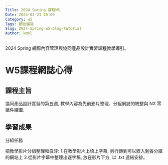 ```yaml
---
Title: 2024 Spring 課程W5
Date: 2024-03-21 15:00
Category: w5
Tags: 網誌編寫
Slug: 2024-Spring-w5-blog-tutorial
Author: kmol
---
```


2024 Spring 網際內容管理與協同產品設計實習課程教學導引。

<!-- PELICAN_END_SUMMARY -->

# W5課程網誌心得

## 課程主旨

協同產品設計實習的第五週, 教學內容為先前影片整理、分組網誌的統整與 NX 零組件繪圖.

## 學習成果

分組任務

把教學影片分組整理和自評:  1.在教學影片上填上字幕, 另行傳到可以嵌入到各分組的網站上 2.從影片字幕中整理出逐字稿, 放在影片下方, 以 .txt 連結安排。